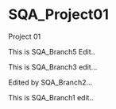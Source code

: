 # SQA_Project01
Project 01




This is SQA_Branch5 Edit..

This is SQA_Branch3 edit...



Edited by SQA_Branch2...

This is SQA_Branch1 edit..



